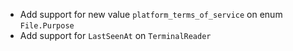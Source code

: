 * Add support for new value `platform_terms_of_service` on enum `File.Purpose`
* Add support for `LastSeenAt` on `TerminalReader`